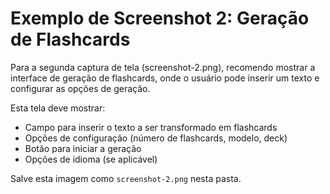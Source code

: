 # Exemplo de Screenshot 2: Geração de Flashcards

Para a segunda captura de tela (screenshot-2.png), recomendo mostrar a interface de geração de flashcards, onde o usuário pode inserir um texto e configurar as opções de geração.

Esta tela deve mostrar:
- Campo para inserir o texto a ser transformado em flashcards
- Opções de configuração (número de flashcards, modelo, deck)
- Botão para iniciar a geração
- Opções de idioma (se aplicável)

Salve esta imagem como `screenshot-2.png` nesta pasta.

